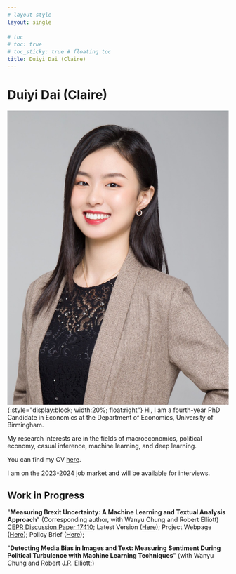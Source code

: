 ```yaml
---
# layout style
layout: single

# toc
# toc: true
# toc_sticky: true # floating toc
title: Duiyi Dai (Claire)
---
```

# Duiyi Dai (Claire)

![img](./assets/images/DuiyiDai.jpeg){:style="display:block; width:20%; float:right"}
Hi, I am a fourth-year PhD Candidate in Economics at the Department of Economics, University of Birmingham.


My research interests are in the fields of macroeconomics, political economy, casual inference, machine learning, and deep learning.

You can find my CV [here](https://www.dropbox.com/scl/fi/osf5cngcnf4k9mlddbp4m/CV_DuiyiDAI.pdf?rlkey=xeng2aimqmh583rxa5302lrsf&dl=0).

I am on the 2023-2024 job market and will be available for interviews.

## Work in Progress
"**Measuring Brexit Uncertainty: A Machine Learning and Textual Analysis Approach**" (Corresponding author, with Wanyu Chung and Robert Elliott) [CEPR Discussion Paper 17410](https://cepr.org/active/publications/discussion_papers/dp.php?dpno=17410); Latest Version ([Here](https://www.dropbox.com/scl/fi/gx6sodnm0odt2jdo4n62d/BrexitUncertainty_Draft-1.pdf?rlkey=qd2o57srzw9vv5mvtkvxu114b&dl=0)); Project Webpage ([Here](https://duiyidai.github.io/brexituncertaintyindex/)); Policy Brief ([Here](https://www.birmingham.ac.uk/research/public-affairs/policy-briefings/2022/measuring-brexit-uncertainty.aspx));

"**Detecting Media Bias in Images and Text: Measuring Sentiment During Political Turbulence with Machine Learning Techniques**"
(with Wanyu Chung and Robert J.R. Elliott;)

